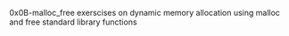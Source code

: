 0x0B-malloc_free
exerscises on dynamic memory allocation using 
malloc and free standard library functions